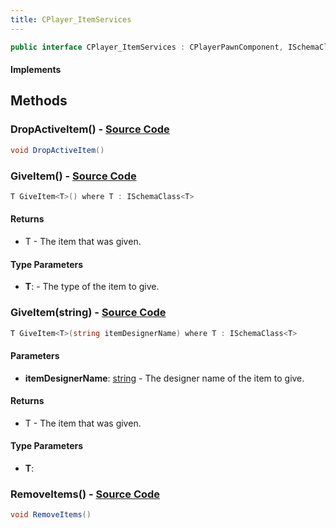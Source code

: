 ```yaml
---
title: CPlayer_ItemServices
---
```


```csharp
public interface CPlayer_ItemServices : CPlayerPawnComponent, ISchemaClass<CPlayerPawnComponent>, ISchemaClass<CPlayer_ItemServices>, ISchemaField, ISchemaClass, INativeHandle
```

#### Implements

## Methods

### **DropActiveItem()** - [Source Code](https://github.com/swiftly-solution/swiftlys2/blob/main/managed/src/SwiftlyS2.Core/Modules/Schemas/Extensions/CPlayer_ItemServices.cs#L25)

```csharp
void DropActiveItem()
```

### **GiveItem<T>()** - [Source Code](https://github.com/swiftly-solution/swiftlys2/blob/main/managed/src/SwiftlyS2.Core/Modules/Schemas/Extensions/CPlayer_ItemServices.cs#L13)

```csharp
T GiveItem<T>() where T : ISchemaClass<T>
```

#### Returns

- T - The item that was given.

#### Type Parameters

- **T**:  - The type of the item to give.

### **GiveItem<T>(string)** - [Source Code](https://github.com/swiftly-solution/swiftlys2/blob/main/managed/src/SwiftlyS2.Core/Modules/Schemas/Extensions/CPlayer_ItemServices.cs#L20)

```csharp
T GiveItem<T>(string itemDesignerName) where T : ISchemaClass<T>
```

#### Parameters

- **itemDesignerName**: [string](https://learn.microsoft.com/dotnet/api/system.string) - The designer name of the item to give.

#### Returns

- T - The item that was given.

#### Type Parameters

- **T**: 

### **RemoveItems()** - [Source Code](https://github.com/swiftly-solution/swiftlys2/blob/main/managed/src/SwiftlyS2.Core/Modules/Schemas/Extensions/CPlayer_ItemServices.cs#L30)

```csharp
void RemoveItems()
```

